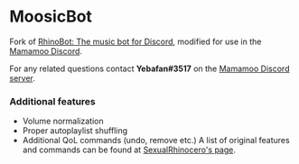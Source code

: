 # MoosicBot

Fork of [RhinoBot: The music bot for Discord](https://github.com/Just-Some-Bots/MusicBot), modified for use in the [Mamamoo Discord](https://discord.gg/Za5Zb79).

For any related questions contact **Yebafan#3517** on the [Mamamoo Discord server](https://discord.gg/Za5Zb79).

### Additional features
- Volume normalization
- Proper autoplaylist shuffling
- Additional QoL commands (undo, remove etc.)
A list of original features and commands can be found at [SexualRhinocero's page](https://github.com/Just-Some-Bots/MusicBot).
